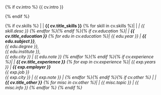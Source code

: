 {% if cv.intro %}
{{ cv.intro }}

{% endif %}

{% if cv.skills %}
| | **{{ cv.title_skills }}**
{% for skill in cv.skills %}| | <i class="fas fa-{{ skill.icon }}"> |  {{ skill.desc }}
{% endfor %}{% endif %}{% if cv.education %}| | **{{ cv.title_education }}**
{% for edu in cv.education %}| {{ edu.year }} | **{{ edu.subject }}**,<br />*{{ edu.degree }}*,<br />{{ edu.institute }},<br />{{ edu.city }} | {{ edu.note }}
{% endfor %}{% endif %}{% if cv.experience %}| | **{{ cv.title_experience }}**
{% for exp in cv.experience %}| {{ exp.years }} | **{{ exp.employer }}**<br />{{ exp.job }}<br />{{ exp.city }} | {{ exp.note }} |
{% endfor %}{% endif %}{% if cv.other %} | | **{{ cv.title_other }}**
{% for misc in cv.other %}| | {{ misc.topic }} | {{ misc.info }}
{% endfor %} {% endif %}
